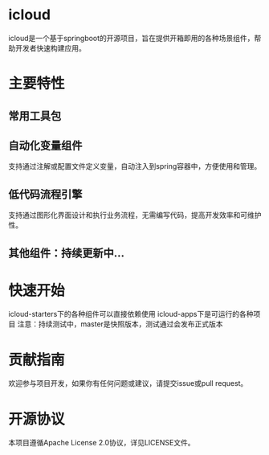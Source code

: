 # icloud
icloud是一个基于springboot的开源项目，旨在提供开箱即用的各种场景组件，帮助开发者快速构建应用。

# 主要特性
## 常用工具包
## 自动化变量组件
支持通过注解或配置文件定义变量，自动注入到spring容器中，方便使用和管理。
## 低代码流程引擎
支持通过图形化界面设计和执行业务流程，无需编写代码，提高开发效率和可维护性。
## 其他组件：持续更新中…
# 快速开始
icloud-starters下的各种组件可以直接依赖使用
icloud-apps下是可运行的各种项目
注意：持续测试中，master是快照版本，测试通过会发布正式版本
# 贡献指南
欢迎参与项目开发，如果你有任何问题或建议，请提交issue或pull request。

# 开源协议
本项目遵循Apache License 2.0协议，详见LICENSE文件。
